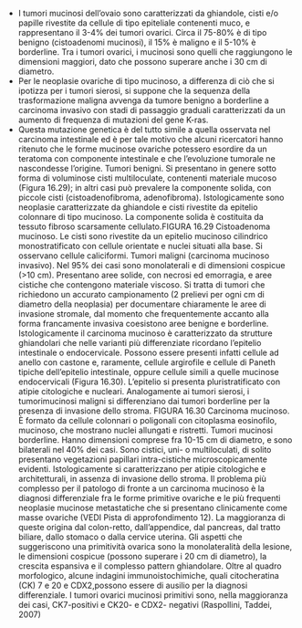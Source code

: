 - I tumori mucinosi dell’ovaio sono caratterizzati da ghiandole, cisti e/o papille rivestite da cellule di tipo epiteliale contenenti muco, e rappresentano il 3-4% dei tumori ovarici. Circa il 75-80% è di tipo benigno (cistoadenomi mucinosi), il 15% è maligno e il 5-10% è borderline. Tra i tumori ovarici, i mucinosi sono quelli che raggiungono le dimensioni maggiori, dato che possono superare anche i 30 cm di diametro.
- Per le neoplasie ovariche di tipo mucinoso, a differenza di ciò che si ipotizza per i tumori sierosi, si suppone che la sequenza della trasformazione maligna avvenga da tumore benigno a borderline a carcinoma invasivo con stadi di passaggio graduali caratterizzati da un aumento di frequenza di mutazioni del gene K-ras.
- Questa mutazione genetica è del tutto simile a quella osservata nel carcinoma intestinale ed è per tale motivo che alcuni ricercatori hanno ritenuto che le forme mucinose ovariche potessero esordire da un teratoma con componente intestinale e che l’evoluzione
tumorale ne nascondesse l’origine.
Tumori benigni. Si presentano in genere sotto forma di voluminose cisti
multiloculate, contenenti materiale mucoso (Figura 16.29); in altri casi può
prevalere la componente solida, con piccole cisti (cistoadenofibroma,
adenofibroma). Istologicamente sono neoplasie caratterizzate da ghiandole
e cisti rivestite da epitelio colonnare di tipo mucinoso. La componente
solida è costituita da tessuto fibroso scarsamente cellulato.FIGURA 16.29 Cistoadenoma mucinoso. Le cisti sono rivestite da un epitelio mucinoso
cilindrico monostratificato con cellule orientate e nuclei situati alla base. Si osservano
cellule caliciformi.
Tumori maligni (carcinoma mucinoso invasivo). Nel 95% dei casi sono
monolaterali e di dimensioni cospicue (>10 cm). Presentano aree solide,
con necrosi ed emorragia, e aree cistiche che contengono materiale viscoso.
Si tratta di tumori che richiedono un accurato campionamento (2 prelievi
per ogni cm di diametro della neoplasia) per documentare chiaramente le
aree di invasione stromale, dal momento che frequentemente accanto alla
forma francamente invasiva coesistono aree benigne e borderline.
Istologicamente il carcinoma mucinoso è caratterizzato da strutture
ghiandolari che nelle varianti più differenziate ricordano l’epitelio
intestinale o endocervicale. Possono essere presenti infatti cellule ad anello
con castone e, raramente, cellule argirofile e cellule di Paneth tipiche
dell’epitelio intestinale, oppure cellule simili a quelle mucinose
endocervicali (Figura 16.30). L’epitelio si presenta pluristratificato con
atipie citologiche e nucleari. Analogamente ai tumori sierosi, i tumorimucinosi maligni si differenziano dai tumori borderline per la presenza di
invasione dello stroma.
FIGURA 16.30 Carcinoma mucinoso. È formato da cellule colonnari o poligonali con
citoplasma eosinofilo, mucinoso, che mostrano nuclei allungati e ristretti.
Tumori mucinosi borderline. Hanno dimensioni comprese fra 10-15 cm di
diametro, e sono bilaterali nel 40% dei casi. Sono cistici, uni- o
multiloculati, di solito presentano vegetazioni papillari intra-cistiche
microscopicamente evidenti. Istologicamente si caratterizzano per atipie
citologiche e architetturali, in assenza di invasione dello stroma.
Il problema più complesso per il patologo di fronte a un carcinoma
mucinoso è la diagnosi differenziale fra le forme primitive ovariche e le più
frequenti neoplasie mucinose metastatiche che si presentano clinicamente
come masse ovariche (VEDI Pista di approfondimento 12). La maggioranza
di queste origina dal colon-retto, dall’appendice, dal pancreas, dal tratto
biliare, dallo stomaco o dalla cervice uterina. Gli aspetti che suggeriscono
una primitività ovarica sono la monolateralità della lesione, le dimensioni
cospicue (possono superare i 20 cm di diametro), la crescita espansiva e il
complesso pattern ghiandolare. Oltre al quadro morfologico, alcune
indagini immunoistochimiche, quali citocheratina (CK) 7 e 20 e CDX2,possono essere di ausilio per la diagnosi differenziale. I tumori ovarici
mucinosi primitivi sono, nella maggioranza dei casi, CK7-positivi e CK20-
e CDX2- negativi (Raspollini, Taddei, 2007)